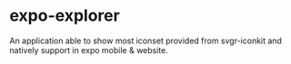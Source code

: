 # expo-explorer

An application able to show most iconset provided from svgr-iconkit and natively support in expo mobile & website.